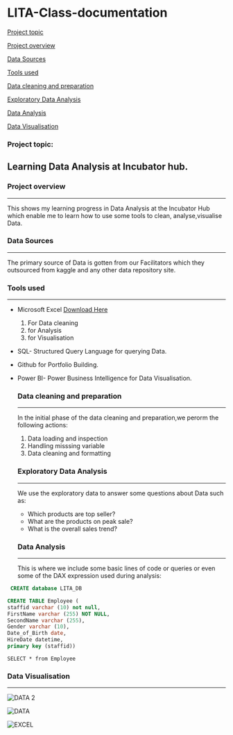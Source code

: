 # LITA-Class-documentation

[Project topic](#project-topic)

[Project overview](#project-overview)

[Data Sources](#data-sources)

[Tools used](#tools-used)

[Data cleaning and preparation](#data-cleaning-and-preparation)

[Exploratory Data Analysis](#exploratory-data-analysis)

[Data Analysis](#data-analysis)

[Data Visualisation](#data-visualisation)


### Project topic: 
Learning Data Analysis at Incubator hub.
--------

### Project overview
--------
This shows my learning progress in Data Analysis at the Incubator Hub which enable me to learn how to use some tools to clean, analyse,visualise Data.

### Data Sources
-------
The primary source of Data is gotten from our Facilitators which they outsourced from kaggle and any other data repository site.

### Tools used
------------
- Microsoft Excel [Download Here](http://www.microsoft.com)
   1. For Data cleaning
   2. for Analysis
   3. for Visualisation
- SQL- Structured Query Language for querying Data.
- Github for Portfolio Building.
- Power BI- Power Business Intelligence for Data Visualisation.

  ### Data cleaning and preparation
  -------
  In the initial phase of the data cleaning and preparation,we perorm the following actions:
  1. Data loading and inspection
  2. Handling misssing variable
  3. Data cleaning and formatting
     
  ### Exploratory Data Analysis
   ----------
  We use the exploratory data to answer some questions about Data such as:
    - Which products are top seller?
    - What are the products on peak sale?
    - What is the overall sales trend?

   ### Data Analysis
  -------
    This is where we include some basic lines of code or queries or even some of the DAX expression used during analysis:

 ```SQL
  CREATE database LITA_DB
  ```
```SQL
CREATE TABLE Employee (
staffid varchar (10) not null,
FirstName varchar (255) NOT NULL,
SecondName varchar (255),
Gender varchar (10),
Date_of_Birth date,
HireDate datetime,
primary key (staffid))
````

```SOL
SELECT * from Employee
````

### Data Visualisation
------

![DATA 2](https://github.com/user-attachments/assets/59537c34-a951-490b-b4c3-7e4312001434)

![DATA](https://github.com/user-attachments/assets/35014e3c-5ed3-4e2c-9d16-ccbf73fd7981)

![EXCEL](https://github.com/user-attachments/assets/006ea6fa-3c55-4bc3-8b83-14dfacd0863f)



